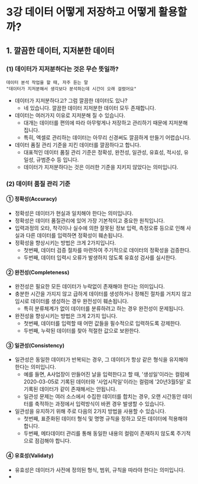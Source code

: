 # 3강 데이터 어떻게 저장하고 어떻게 활용할까?

## 1. 깔끔한 데이터, 지저분한 데이터

### (1) 데이터가 지저분하다는 것은 무슨 뜻일까?

```
데이터 분석 작업을 할 때, 자주 듣는 말
"데이터가 지저분해서 생각보다 분석하는데 시간이 오래 걸렸어요"
```

- 데이터가 지저분하다고? 그럼 깔끔한 데이터도 있나?
  - 네 있습니다. 깔끔한 데이터 지저분한 데이터 모두 존재합니다.
- 데이터는 여러가지 이유로 지저분해 질 수 있습니다.
  - 대개는 데이터를 편의에 따라 아무렇게나 저장하고 관리하기 때문에 지저분해집니다.
  - 특히, 엑셀로 관리하는 데이터는 아무리 신경써도 깔끔하게 만들기 어렵습니다.
- 데이터 품질 관리 기준을 지킨 데이터를 깔끔하다고 합니다.
  - 대표적인 데이터 품질 관리 기준은 정확성, 완전성, 일관성, 유효성, 적시성, 유일성, 규범준수 등 입니다.
  - 데이터가 지저분하다는 것은 이러한 기준을 지키지 않았다는 의미입니다.
 
### (2) 데이터 품질 관리 기준

#### ① 정확성(Accuracy)

- 정확성은 데이터가 현실과 일치해야 한다는 의미입니다.
- 정확성은 데이터 품질관리에 있어 가장 기본적이고 중요한 원칙입니다.
- 입력과정의 오타, 착각이나 실수에 의한 잘못된 정보 입력, 측정오류 등으로 인해 사실과 다른 데이터를 입력하면 정확성이 훼손됩니다.
- 정확성을 향상시키는 방법은 크게 2가지입니다.
  - 첫번째, 데이터 검증 절차를 마련하여 주기적으로 데이터의 정확성을 검증한다.
  - 두번째, 데이터 입력시 오류가 발생하지 않도록 유효성 검사를 실시한다.
 
#### ② 완전성(Completeness)

- 완전성은 필요한 모든 데이터가 누락없이 존재해야 한다는 의미입니다.
- 충분한 시간을 가지지 않고 급하게 데이터를 생성하거나 정해진 절차를 거치지 않고 임시로 데이터를 생성하는 경우 완전성이 훼손됩니다.
  - 특히 분류체계가 없이 데이터를 분류하려고 하는 경우 완전성이 문제됩니다.
- 완전성을 향상시키는 방법은 크게 2가지 입니다.
  - 첫번째, 데이터를 입력할 때 어떤 값들을 필수적으로 입력하도록 강제한다.
  - 두번째, 누락된 데이터를 찾아 적절한 값으로 보완한다.

#### ③ 일관성(Consistency)

- 일관성은 동일한 데이터가 반복되는 경우, 그 데이터가 항상 같은 형식을 유지해야 한다는 의미입니다.
  - 예를 들면, A사업장이 만들어진 날을 입력한다고 할 때, '생성일'이라는 컬럼에 2020-03-05로 기록된 데이터와 '사업시작일'이라는 컬럼에 '20년3월5일' 로 기록된 데이터가 같이 존재해서는 안됩니다.
  - 일관성 문제는 여러 소스에서 수집한 데이터를 합치는 경우, 오랜 시간동안 데이터를 축적하는 과정에서 입력방식이 바뀐 경우 발생할 수 있습니다.
- 일관성을 유지하기 위해 주로 다음의 2가지 방법을 사용할 수 있습니다.
  - 첫번째, 표준화된 데이터 형식 및 명명 규칙을 정하고 모든 데이터에 적용해야 합니다.
  - 두번째, 메타데이터 관리를 통해 동일한 내용의 컬럼이 존재하지 않도록 주기적으로 점검해야 합니다.
 
#### ④ 유효성(Validaty)

- 유효성은 데이터가 사전에 정의된 형식, 범위, 규칙을 따라야 한다는 의미입니다.
- 
 
